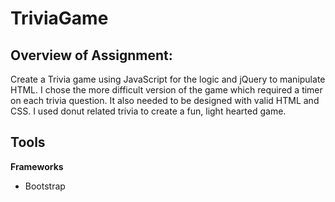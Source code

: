 # TriviaGame

## Overview of Assignment: ##

Create a Trivia game using JavaScript for the logic and jQuery to manipulate HTML. I chose the more difficult version of the game which required a timer on each trivia question. It also needed to be designed with valid HTML and CSS. I used donut related trivia to create a fun, light hearted game.

## Tools ##

**Frameworks**
* Bootstrap
